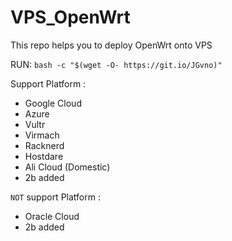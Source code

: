 # VPS_OpenWrt

This repo helps you to deploy OpenWrt onto VPS 

RUN: 
`bash -c "$(wget -O- https://git.io/JGvno)"`

Support Platform :
- Google Cloud
- Azure
- Vultr
- Virmach
- Racknerd
- Hostdare
- Ali Cloud (Domestic)
- 2b added

`NOT` support Platform :
- Oracle Cloud
- 2b added
